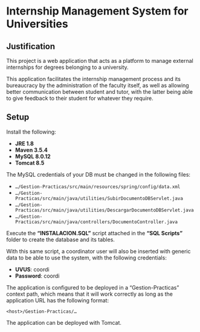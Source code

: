 # Internship Management System for Universities

## Justification

This project is a web application that acts as a platform to manage external internships for degrees belonging to a university.

This application facilitates the internship management process and its bureaucracy by the administration of the faculty itself, as well as allowing better communication between student and tutor, with the latter being able to give feedback to their student for whatever they require.

## Setup

Install the following:
 - **JRE 1.8**
 - **Maven 3.5.4**
 - **MySQL 8.0.12**
 - **Tomcat 8.5**

The MySQL credentials of your DB must be changed in the following files:
 - `…/Gestion-Practicas/src/main/resources/spring/config/data.xml`
 - `…/Gestion-Practicas/src/main/java/utilities/SubirDocumentoDBServlet.java`
 - `…/Gestion-Practicas/src/main/java/utilities/DescargarDocumentoDBServlet.java`
 - `…/Gestion-Practicas/src/main/java/controllers/DocumentoController.java`

Execute the **“INSTALACION.SQL”** script attached in the **“SQL Scripts”** folder to create the database and its tables.

With this same script, a coordinator user will also be inserted with generic data to be able to use the system, with the following credentials:

 - **UVUS**: coordi
 - **Password**: coordi

The application is configured to be deployed in a “Gestion-Practicas” context path, which means that it will work correctly as long as the application URL has the following format:

`<host>/Gestion-Practicas/…`

The application can be deployed with Tomcat.
